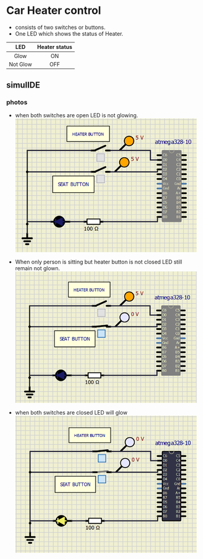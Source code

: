 # Car Heater control
* consists of two switches or buttons.
* One LED which shows the status of Heater.

|LED |Heater status|
|:--:|:--:|
|Glow|ON|
|Not Glow|OFF|

## simulIDE
### photos

* when both switches are open LED is not glowing.
![Activity1_off.PNG](Activity1_off.PNG) 



* When only person is sitting but heater button is not closed LED still remain not glown.
![Activity1_seat_ok_no_heater](Activity1_seat_ok_no_heater.PNG)





* when both switches are closed LED will glow
![Activity1_both_on](Activity1_both_on.PNG)

